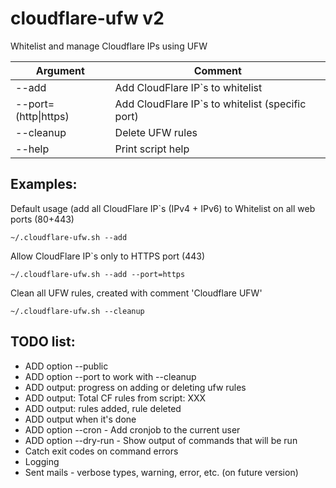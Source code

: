 # cloudflare-ufw v2

Whitelist and manage Cloudflare IPs using UFW

|Argument|Comment|
|----------------------|---------------------------------------------------|
| --add                | Add CloudFlare IP`s to whitelist                  |
| --port=(http\|https) | Add CloudFlare IP`s to whitelist (specific port)  |
| --cleanup            | Delete UFW rules                                  |
| --help               | Print script help                                 |


## Examples:
Default usage (add all CloudFlare IP`s (IPv4 + IPv6) to Whitelist on all web ports (80+443)
```console
~/.cloudflare-ufw.sh --add
```
Allow CloudFlare IP`s only to HTTPS port (443)
```console
~/.cloudflare-ufw.sh --add --port=https
````
Clean all UFW rules, created with comment 'Cloudflare UFW'
```console
~/.cloudflare-ufw.sh --cleanup
```

## TODO list:
- ADD option --public
- ADD option --port to work with --cleanup
- ADD output: progress on adding or deleting ufw rules
- ADD output: Total CF rules from script: XXX
- ADD output: rules added, rule deleted
- ADD output when it's done
- ADD option --cron - Add cronjob to the current user
- ADD option --dry-run - Show output of commands that will be run
- Catch exit codes on command errors
- Logging
- Sent mails - verbose types, warning, error, etc. (on future version)